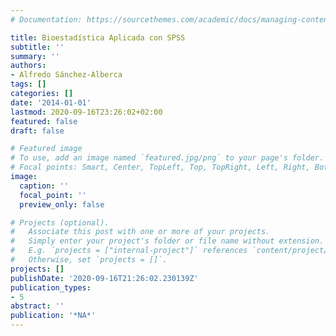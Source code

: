 ```yaml
---
# Documentation: https://sourcethemes.com/academic/docs/managing-content/

title: Bioestadística Aplicada con SPSS
subtitle: ''
summary: ''
authors:
- Alfredo Sánchez-Alberca
tags: []
categories: []
date: '2014-01-01'
lastmod: 2020-09-16T23:26:02+02:00
featured: false
draft: false

# Featured image
# To use, add an image named `featured.jpg/png` to your page's folder.
# Focal points: Smart, Center, TopLeft, Top, TopRight, Left, Right, BottomLeft, Bottom, BottomRight.
image:
  caption: ''
  focal_point: ''
  preview_only: false

# Projects (optional).
#   Associate this post with one or more of your projects.
#   Simply enter your project's folder or file name without extension.
#   E.g. `projects = ["internal-project"]` references `content/project/deep-learning/index.md`.
#   Otherwise, set `projects = []`.
projects: []
publishDate: '2020-09-16T21:26:02.230139Z'
publication_types:
- 5
abstract: ''
publication: '*NA*'
---
```

